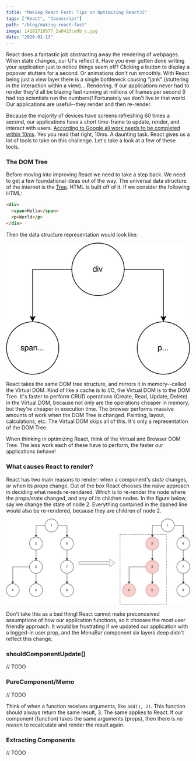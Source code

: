 ```yaml
---
title: "Making React Fast: Tips on Optimizing ReactJS"
tags: ["React", "Javascript"]
path: "/blog/making-react-fast"
image: 14191719577_2a8423ce9b_c.jpg
date: "2020-01-13"
---
```


React does a fantastic job abstracting away the rendering of webpages. When state changes, our UI's reflect it. Have you ever gotten done writing your application just to notice things seem off? Clicking a button to display a popover stutters for a second. Or animations don't run smoothly.
With React being just a view layer there is a single bottleneck causing "jank" (stuttering in the interaction within a view)... Rendering. If our applications never had to render they'd all be blazing fast running at millions of frames per second (I had top scientists run the numbers)!
Fortunately we don't live in that world. Our applications are useful--they render and then re-render.

Because the majority of devices have screens refreshing 60 times a second, our applications have a short time-frame to update, render, and interact with users. [According to Google all work needs to be completed within 10ms](https://developers.google.com/web/fundamentals/performance/rendering/). Yes you read that right, 10ms. A daunting task. React gives us a lot of tools to take on this challenge. Let's take a look at a few of these tools.

### The DOM Tree

Before moving into improving React we need to take a step back. We need to get a few foundational ideas out of the way. The universal data structure of the internet is the [Tree](https://en.wikipedia.org/wiki/Tree_%28data_structure%29). HTML is built off of it.
If we consider the following HTML:

```html
<div>
  <span>Hello</span>
  <p>World</p>
</div>
```

Then the data structure representation would look like:

![DOM tree structure](../src/images/media/html-diagram.svg)

React takes the same DOM tree structure, and mirrors it in memory--called the Virtual DOM. Kind of like a cache is to I/O, the Virtual DOM is to the DOM Tree. It's faster to perform CRUD operations (Create, Read, Update, Delete) in the Virtual DOM, because not only are the operations cheaper in memory, but they're cheaper in execution time. The browser performs massive amounts of work when the DOM Tree is changed. Painting, layout, calculations, etc. The Virtual DOM skips all of this. It's only a representation of the DOM Tree.

When thinking in optimizing React, think of the Virtual and Browser DOM Tree. The less work each of these have to perform, the faster our applications behave!

### What causes React to render?

React has two main reasons to render: when a component's _state_ changes, or when its _props_ change. Out of the box React chooses the naive approach in deciding what needs re-rendered. Which is to re-render the node where the props/state changed, and any of its children nodes. In the figure below, say we change the state of node 2. Everything contained in the dashed line would also be re-rendered, because they are children of node 2.

![Shows two DOM tree structures with one being re-rendered](../src/images/media/react-rendering.svg)

Don't take this as a bad thing! React cannot make preconceived assumptions of how our application functions, so it chooses the most user friendly approach. It would be frustrating if we updated our application with a logged-in user prop, and the MenuBar component six layers deep didn't reflect this change.

### shouldComponentUpdate()

// TODO

### PureComponent/Memo

// TODO

Think of when a function receives arguments, like `add(1, 2)`. This function should always return the same result, 3. The same applies to React. If our component (function) takes the same arguments (props), then there is no reason to recalculate and render the result again.

### Extracting Components

// TODO

